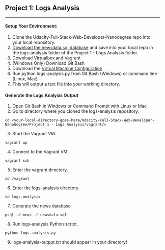 ## Project 1: Logs Analysis
__________________________________________________

#### Setup Your Environment:
1.	Clone the Udacity-Full-Stack-Web-Developer-Nanodegree repo into your local repository.
2.	[Download the newsdata.sql database](https://d17h27t6h515a5.cloudfront.net/topher/2016/August/57b5f748_newsdata/newsdata.zip) and save into your local repo in the logs-analysis folder of the Project 1 - Logs Analysis folder.
3.	Download [Virtualbox](https://www.virtualbox.org/wiki/Download_Old_Builds_5_1) and [Vagrant](https://www.vagrantup.com/)
4.	(Windows Only) Download Git Bash 
5. Download the [Virtual Machine Configuration](https://github.com/udacity/fullstack-nanodegree-vm)
5.	Run python logs-analysis.py from Git Bash (Windows) or command line (Linux, Mac)
6. 	This will output a text file into your working directory.

#### Generate the Logs Analysis Output
1. Open Git Bash in Windows or Command Prompt with Linux or Mac
2. Go to directory where you cloned the logs-analysis repository.
```
cd <your-local-directory-goes-here/Udacity-Full-Stack-Web-Developer-Nanodegree/Project 1 - Logs Analysis/vagrant/>
```

3. Start the Vagrant VM.
```
vagrant up
```

4. Connect to the Vagrant VM.
```
vagrant ssh
```

5. Enter the vagrant directory.
```
cd /vagrant
```

6. Enter the logs-analysis directory.
```
cd logs-analysis
```

7. Generate the news database
```
psql -d news -f newsdata.sql
```

8. Run logs-analysis Python script.
```
python logs-analysis.py
```

9. logs-analysis-output.txt should appear in your directory!

